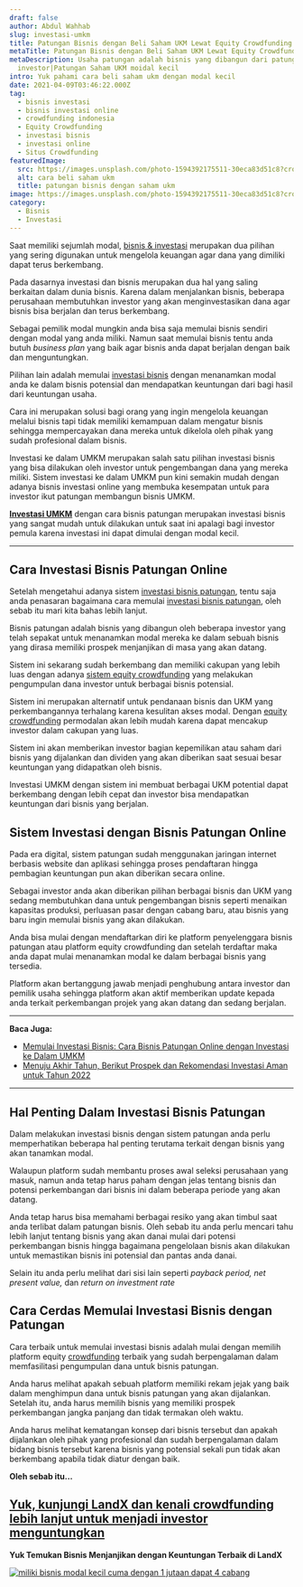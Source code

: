 ```yaml
---
draft: false
author: Abdul Wahhab
slug: investasi-umkm
title: Patungan Bisnis dengan Beli Saham UKM Lewat Equity Crowdfunding
metaTitle: Patungan Bisnis dengan Beli Saham UKM Lewat Equity Crowdfunding
metaDescription: Usaha patungan adalah bisnis yang dibangun dari patungan para
  investor|Patungan Saham UKM moidal kecil
intro: Yuk pahami cara beli saham ukm dengan modal kecil
date: 2021-04-09T03:46:22.000Z
tag:
  - bisnis investasi
  - bisnis investasi online
  - crowdfunding indonesia
  - Equity Crowdfunding
  - investasi bisnis
  - investasi online
  - Situs Crowdfunding
featuredImage:
  src: https://images.unsplash.com/photo-1594392175511-30eca83d51c8?crop=entropy&cs=tinysrgb&fit=max&fm=jpg&ixid=MnwxMTc3M3wwfDF8c2VhcmNofDd8fHNtYWxsJTIwYnVzaW5lc3N8ZW58MHx8fHwxNjM4OTQ4NTk3&ixlib=rb-1.2.1&q=80&w=1080
  alt: cara beli saham ukm
  title: patungan bisnis dengan saham ukm
image: https://images.unsplash.com/photo-1594392175511-30eca83d51c8?crop=entropy&cs=tinysrgb&fit=max&fm=jpg&ixid=MnwxMTc3M3wwfDF8c2VhcmNofDd8fHNtYWxsJTIwYnVzaW5lc3N8ZW58MHx8fHwxNjM4OTQ4NTk3&ixlib=rb-1.2.1&q=80&w=1080
category:
  - Bisnis
  - Investasi
---
```

Saat memiliki sejumlah modal, [bisnis & investasi](https://landx.id/) merupakan dua pilihan yang sering digunakan untuk mengelola keuangan agar dana yang dimiliki dapat terus berkembang.

Pada dasarnya investasi dan bisnis merupakan dua hal yang saling berkaitan dalam dunia bisnis. Karena dalam menjalankan bisnis, beberapa perusahaan membutuhkan investor yang akan menginvestasikan dana agar bisnis bisa berjalan dan terus berkembang.

Sebagai pemilik modal mungkin anda bisa saja memulai bisnis sendiri dengan modal yang anda miliki. Namun saat memulai bisnis tentu anda butuh *business plan* yang baik agar bisnis anda dapat berjalan dengan baik dan menguntungkan.

Pilihan lain adalah memulai [investasi bisnis](https://landx.id/) dengan menanamkan modal anda ke dalam bisnis potensial dan mendapatkan keuntungan dari bagi hasil dari keuntungan usaha.

Cara ini merupakan solusi bagi orang yang ingin mengelola keuangan melalui bisnis tapi tidak memiliki kemampuan dalam mengatur bisnis sehingga mempercayakan dana mereka untuk dikelola oleh pihak yang sudah profesional dalam bisnis.

Investasi ke dalam  UMKM merupakan salah satu pilihan investasi bisnis yang bisa dilakukan oleh investor untuk pengembangan dana yang mereka miliki. Sistem investasi ke dalam UMKM pun kini semakin mudah dengan adanya bisnis investasi online yang membuka kesempatan untuk para investor ikut patungan membangun bisnis UMKM.

**[Investasi UMKM](https://landx.id/)** dengan cara bisnis patungan merupakan investasi bisnis yang sangat mudah untuk dilakukan untuk saat ini apalagi bagi investor pemula karena investasi ini dapat dimulai dengan modal kecil.

- - -

## Cara Investasi Bisnis Patungan Online

Setelah mengetahui adanya sistem [investasi bisnis patungan](https://landx.id/), tentu saja anda penasaran bagaimana cara memulai [investasi bisnis patungan](https://landx.id/), oleh sebab itu mari kita bahas lebih lanjut.

Bisnis patungan adalah bisnis yang dibangun oleh beberapa investor yang telah sepakat untuk menanamkan modal mereka ke dalam sebuah bisnis yang dirasa memiliki prospek menjanjikan di masa yang akan datang.

Sistem ini sekarang sudah berkembang dan memiliki cakupan yang lebih luas dengan adanya [sistem equity crowdfunding](https://landx.id/) yang melakukan pengumpulan dana investor untuk berbagai bisnis potensial.

Sistem ini merupakan alternatif untuk pendanaan bisnis dan UKM yang perkembangannya terhalang karena kesulitan akses modal. Dengan [equity crowdfunding](https://landx.id/) permodalan akan lebih mudah karena dapat mencakup investor dalam cakupan yang luas.

Sistem ini akan memberikan investor bagian kepemilikan atau saham dari bisnis yang dijalankan dan dividen yang akan diberikan saat sesuai besar keuntungan yang didapatkan oleh bisnis.

Investasi UMKM dengan sistem ini membuat berbagai UKM potential dapat berkembang dengan lebih cepat dan investor bisa mendapatkan keuntungan dari bisnis yang berjalan.

## Sistem Investasi dengan Bisnis Patungan Online

Pada era digital, sistem patungan sudah menggunakan jaringan internet berbasis website dan aplikasi sehingga proses pendaftaran hingga pembagian keuntungan pun akan diberikan secara online.

Sebagai investor anda akan diberikan pilihan berbagai bisnis dan UKM yang sedang membutuhkan dana untuk pengembangan bisnis seperti menaikan kapasitas produksi, perluasan pasar dengan cabang baru, atau bisnis yang baru ingin memulai bisnis yang akan dilakukan.

Anda bisa mulai dengan mendaftarkan diri ke platform penyelenggara bisnis patungan atau platform equity crowdfunding dan setelah terdaftar maka anda dapat mulai menanamkan modal ke dalam berbagai bisnis yang tersedia.

Platform akan bertanggung jawab menjadi penghubung antara investor dan pemilik usaha sehingga platform akan aktif memberikan update kepada anda terkait perkembangan projek yang akan datang dan sedang berjalan.

- - -

**Baca Juga:**

* [Memulai Investasi Bisnis: Cara Bisnis Patungan Online dengan Investasi ke Dalam UMKM](https://landx.id/blog/investasi-umkm/)
* [Menuju Akhir Tahun, Berikut Prospek dan Rekomendasi Investasi Aman untuk Tahun 2022](https://landx.id/blog/rekomendasi-investasi-di-tahun-2022/)

- - -

## Hal Penting Dalam Investasi Bisnis Patungan

Dalam melakukan investasi bisnis dengan sistem patungan anda perlu memperhatikan beberapa hal penting terutama terkait dengan bisnis yang akan tanamkan modal.

Walaupun platform sudah membantu proses awal seleksi perusahaan yang masuk, namun anda tetap harus paham dengan jelas tentang bisnis dan potensi perkembangan dari bisnis ini dalam beberapa periode yang akan datang.

Anda tetap harus bisa memahami berbagai resiko yang akan timbul saat anda terlibat dalam patungan bisnis. Oleh sebab itu anda perlu mencari tahu lebih lanjut tentang bisnis yang akan danai mulai dari potensi perkembangan bisnis hingga bagaimana pengelolaan bisnis akan dilakukan untuk memastikan bisnis ini potensial dan pantas anda danai.

Selain itu anda perlu melihat dari sisi lain seperti *payback period, net present value,* dan *return on investment rate*

## Cara Cerdas Memulai Investasi Bisnis dengan Patungan

Cara terbaik untuk memulai investasi bisnis adalah mulai dengan memilih platform equity [crowdfunding](https://landx.id/https://landx.id/) terbaik yang sudah berpengalaman dalam memfasilitasi pengumpulan dana untuk bisnis patungan.

Anda harus melihat apakah sebuah platform memiliki rekam jejak yang baik dalam menghimpun dana untuk bisnis patungan yang akan dijalankan. Setelah itu, anda harus memilih bisnis yang memiliki prospek perkembangan jangka panjang dan tidak termakan oleh waktu.

Anda harus melihat kematangan konsep dari bisnis tersebut dan apakah dijalankan oleh pihak yang profesional dan sudah berpengalaman dalam bidang bisnis tersebut karena bisnis yang potensial sekali pun tidak akan berkembang apabila tidak diatur dengan baik.

**Oleh sebab itu…**

<!--StartFragment-->

## [Yuk, kunjungi LandX dan kenali crowdfunding lebih lanjut untuk menjadi investor menguntungkan](https://landx.id/?utm_source=Blog&utm_medium=organic+keyword&utm_campaign=blog&utm_id=Blog)

**Yuk Temukan Bisnis Menjanjikan dengan Keuntungan Terbaik di LandX**

[![miliki bisnis modal kecil cuma dengan 1 jutaan dapat 4 cabang ](https://accountgram-production.sfo2.cdn.digitaloceanspaces.com/landx_ghost/2021/11/jadi-owner-bisnis-hanya-1-jutaan-dengan-cuan-yang-sangat-menjanjikan.png)](https://landx.id/?utm_source=Blog&utm_medium=organic+keyword&utm_campaign=blog&utm_id=Blog)

<!--EndFragment-->